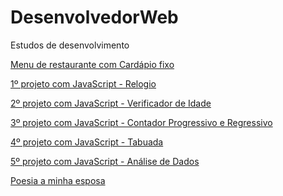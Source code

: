 # DesenvolvedorWeb
 Estudos de desenvolvimento

 <a href = "https://geovanefi.github.io/DesenvolvedorWeb/Menu/index"> Menu de restaurante com Cardápio fixo</a>

 <a href = "https://geovanefi.github.io/DesenvolvedorWeb/ProjectJavaScript1/ProjetoJS01.html"> 1º projeto com JavaScript - Relogio</a>

 <a href = "https://geovanefi.github.io/DesenvolvedorWeb/ProjectJavaScript2/ProjetoJS02.html"> 2º projeto com JavaScript - Verificador de Idade </a>

 <a href = "https://geovanefi.github.io/DesenvolvedorWeb/ProjectJavaScript3/ProjetoJS03.html"> 3º projeto com JavaScript - Contador Progressivo e Regressivo</a>

 <a href = "https://geovanefi.github.io/DesenvolvedorWeb/ProjectJavaScript4/ProjetoJS04.html"> 4º projeto com JavaScript - Tabuada</a>

 <a href = "https://geovanefi.github.io/DesenvolvedorWeb/ProjectJavaScript5/ProjetoJS05.html"> 5º projeto com JavaScript - Análise de Dados</a>
 
 <a href = "https://geovanefi.github.io/DesenvolvedorWeb/Girassol/Girassol.html"> Poesia a minha esposa </a>
